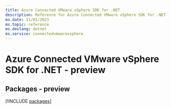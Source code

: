 ```yaml
---
title: Azure Connected VMware vSphere SDK for .NET
description: Reference for Azure Connected VMware vSphere SDK for .NET
ms.date: 11/01/2023
ms.topic: reference
ms.devlang: dotnet
ms.service: connectedvmwarevsphere
---
```

# Azure Connected VMware vSphere SDK for .NET - preview
## Packages - preview
[!INCLUDE [packages](connected-vmware-vsphere-index.md)]
